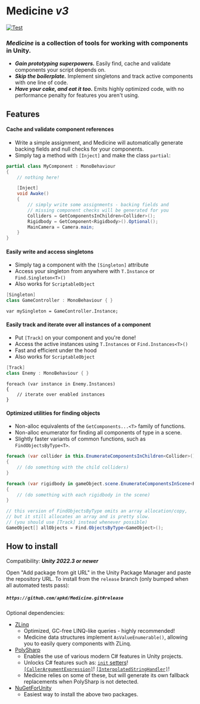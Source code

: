 Medicine ***v3*** 
=================
[![Test](https://github.com/apkd/Medicine/actions/workflows/test.yml/badge.svg?branch=master&event=push)](https://github.com/apkd/Medicine/actions/workflows/test.yml)

### ***Medicine*** is a collection of tools for working with components in Unity.

- ***Gain prototyping superpowers.*** Easily find, cache and validate components your script depends on.
- ***Skip the boilerplate.*** Implement singletons and track active components with one line of code.
- ***Have your cake, and eat it too.*** Emits highly optimized code, with no performance penalty for features you aren't using.

Features
--------

#### Cache and validate component references
- Write a simple assignment, and Medicine will automatically generate backing fields and null checks for your components.
- Simply tag a method with `[Inject]` and make the class `partial`:

```cs
partial class MyComponent : MonoBehaviour
{
    // nothing here!

    [Inject]
    void Awake()
    {
        // simply write some assignments - backing fields and
        // missing component checks will be generated for you
        Colliders = GetComponentsInChildren<Collider>();
        Rigidbody = GetComponent<Rigidbody>().Optional();
        MainCamera = Camera.main;
    }
}
```

#### Easily write and access singletons

- Simply tag a component with the `[Singleton]` attribute
- Access your singleton from anywhere with `T.Instance` or `Find.Singleton<T>()`
- Also works for `ScriptableObject`

```cs
[Singleton]
class GameController : MonoBehaviour { }
```
```
var mySingleton = GameController.Instance;
```

#### Easily track and iterate over all instances of a component
- Put `[Track]` on your component and you're done!
- Access the active instances using `T.Instances` or `Find.Instances<T>()`
- Fast and efficient under the hood
- Also works for `ScriptableObject`

```cs
[Track]
class Enemy : MonoBehaviour { } 
```
```
foreach (var instance in Enemy.Instances)
{
    // iterate over enabled instances
}
```

#### Optimized utilities for finding objects
- Non-alloc equivalents of the `GetComponents...<T>` family of functions.
- Non-alloc enumerator for finding all components of type in a scene.
- Slightly faster variants of common functions, such as `FindObjectsByType<T>`.

```csharp
foreach (var collider in this.EnumerateComponentsInChildren<Collider>())
{
    // (do something with the child colliders)
}

foreach (var rigidbody in gameObject.scene.EnumerateComponentsInScene<Rigidbody>())
{
    // (do something with each rigidbody in the scene)
}

// this version of FindObjectsByType omits an array allocation/copy,
// but it still allocates an array and is pretty slow.
// (you should use [Track] instead whenever possible)
GameObject[] allObjects = Find.ObjectsByType<GameObject>();
```

How to install
--------------
Compatibility: ***Unity 2022.3 or newer***

Open "Add package from git URL" in the Unity Package Manager and paste the repository URL.
To install from the `release` branch (only bumped when all automated tests pass):
##### `https://github.com/apkd/Medicine.git#release`

Optional dependencies:
- [ZLinq](https://github.com/Cysharp/ZLinq)
    - Optimized, GC-free LINQ-like queries - highly recommended!
    - Medicine data structures implement `AsValueEnumerable()`, allowing you to easily query components with ZLinq.
- [PolySharp](https://github.com/Sergio0694/PolySharp)
    - Enables the use of various modern C# features in Unity projects.
    - Unlocks C# features such as: [`init` setters](https://learn.microsoft.com/en-us/dotnet/csharp/language-reference/keywords/init)! [`[CallerArgumentExpression]`](https://learn.microsoft.com/en-us/dotnet/csharp/language-reference/proposals/csharp-10.0/caller-argument-expression)! [`[InterpolatedStringHandler]`](https://learn.microsoft.com/en-us/dotnet/csharp/language-reference/tokens/interpolated#compilation-of-interpolated-strings)!
    - Medicine relies on some of these, but will generate its own fallback replacements
      when PolySharp is not detected.
- [NuGetForUnity](https://github.com/GlitchEnzo/NuGetForUnity)
    - Easiest way to install the above two packages.